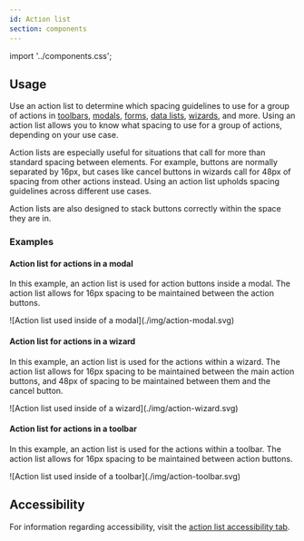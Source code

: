 ```yaml
---
id: Action list
section: components
---
```


import '../components.css';

## Usage
Use an action list to determine which spacing guidelines to use for a group of actions in [toolbars](/components/toolbar), [modals](/components/modal), [forms](/components/forms/form), [data lists](/components/data-list), [wizards](/components/wizard), and more. Using an action list allows you to know what spacing to use for a group of actions, depending on your use case. 

Action lists are especially useful for situations that call for more than standard spacing between elements. For example, buttons are normally separated by 16px, but cases like cancel buttons in wizards call for 48px of spacing from other actions instead. Using an action list upholds spacing guidelines across different use cases.

Action lists are also designed to stack buttons correctly within the space they are in.


### Examples
#### Action list for actions in a modal
In this example, an action list is used for action buttons inside a modal. The action list allows for 16px spacing to be maintained between the action buttons.

<div class="ws-docs-content-img">
![Action list used inside of a modal](./img/action-modal.svg)
</div>

#### Action list for actions in a wizard
In this example, an action list is used for the actions within a wizard. The action list allows for 16px spacing to be maintained between the main action buttons, and 48px of spacing to be maintained between them and the cancel button.

<div class="ws-docs-content-img">
![Action list used inside of a wizard](./img/action-wizard.svg)
</div>

#### Action list for actions in a toolbar
In this example, an action list is used for the actions within a toolbar. The action list allows for 16px spacing to be maintained between action buttons.

<div class="ws-docs-content-img">
![Action list used inside of a toolbar](./img/action-toolbar.svg)
</div>

## Accessibility
For information regarding accessibility, visit the [action list accessibility tab](/components/action-list/accessibility). 
